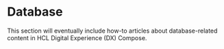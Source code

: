 # Database

This section will eventually include how-to articles about database-related content in HCL Digital Experience (DX) Compose.
